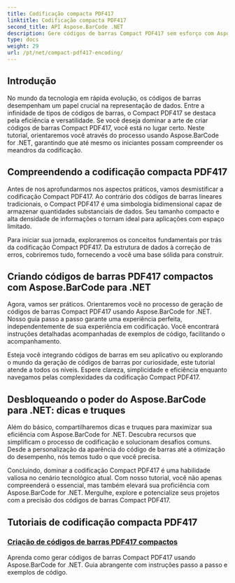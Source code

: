 ```yaml
---
title: Codificação compacta PDF417
linktitle: Codificação compacta PDF417
second_title: API Aspose.BarCode .NET
description: Gere códigos de barras Compact PDF417 sem esforço com Aspose.BarCode for .NET. Siga nosso guia passo a passo para codificação eficiente, completo com exemplos de código.
type: docs
weight: 29
url: /pt/net/compact-pdf417-encoding/
---
```


## Introdução

No mundo da tecnologia em rápida evolução, os códigos de barras desempenham um papel crucial na representação de dados. Entre a infinidade de tipos de códigos de barras, o Compact PDF417 se destaca pela eficiência e versatilidade. Se você deseja dominar a arte de criar códigos de barras Compact PDF417, você está no lugar certo. Neste tutorial, orientaremos você através do processo usando Aspose.BarCode for .NET, garantindo que até mesmo os iniciantes possam compreender os meandros da codificação.

## Compreendendo a codificação compacta PDF417

Antes de nos aprofundarmos nos aspectos práticos, vamos desmistificar a codificação Compact PDF417. Ao contrário dos códigos de barras lineares tradicionais, o Compact PDF417 é uma simbologia bidimensional capaz de armazenar quantidades substanciais de dados. Seu tamanho compacto e alta densidade de informações o tornam ideal para aplicações com espaço limitado.

Para iniciar sua jornada, exploraremos os conceitos fundamentais por trás da codificação Compact PDF417. Da estrutura de dados à correção de erros, cobriremos tudo, fornecendo a você uma base sólida para construir.

## Criando códigos de barras PDF417 compactos com Aspose.BarCode para .NET

Agora, vamos ser práticos. Orientaremos você no processo de geração de códigos de barras Compact PDF417 usando Aspose.BarCode for .NET. Nosso guia passo a passo garante uma experiência perfeita, independentemente de sua experiência em codificação. Você encontrará instruções detalhadas acompanhadas de exemplos de código, facilitando o acompanhamento.

Esteja você integrando códigos de barras em seu aplicativo ou explorando o mundo da geração de códigos de barras por curiosidade, este tutorial atende a todos os níveis. Espere clareza, simplicidade e eficiência enquanto navegamos pelas complexidades da codificação Compact PDF417.

## Desbloqueando o poder do Aspose.BarCode para .NET: dicas e truques

Além do básico, compartilharemos dicas e truques para maximizar sua eficiência com Aspose.BarCode for .NET. Descubra recursos que simplificam o processo de codificação e solucionam desafios comuns. Desde a personalização da aparência do código de barras até a otimização do desempenho, nós temos tudo o que você precisa.

Concluindo, dominar a codificação Compact PDF417 é uma habilidade valiosa no cenário tecnológico atual. Com nosso tutorial, você não apenas compreenderá o essencial, mas também elevará sua proficiência com Aspose.BarCode for .NET. Mergulhe, explore e potencialize seus projetos com a precisão dos códigos de barras Compact PDF417.

## Tutoriais de codificação compacta PDF417
### [Criação de códigos de barras PDF417 compactos](./compact-pdf417-basic-configuration/)
Aprenda como gerar códigos de barras Compact PDF417 usando Aspose.BarCode for .NET. Guia abrangente com instruções passo a passo e exemplos de código.